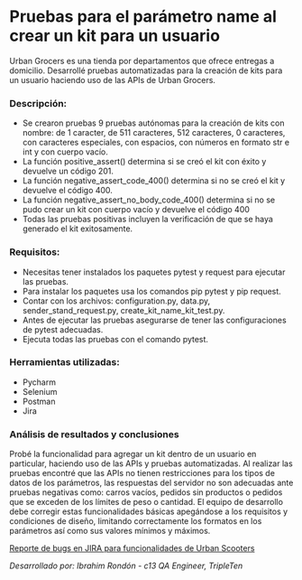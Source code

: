 # Pruebas para el parámetro name al crear un kit para un usuario
Urban Grocers es una tienda por departamentos que ofrece entregas a domicilio. Desarrollé pruebas automatizadas para la creación de kits para un usuario haciendo uso de las APIs de Urban Grocers.

### Descripción:
- Se crearon pruebas 9 pruebas autónomas para la creación de kits con nombre: de 1 caracter, de 511 caracteres, 512 caracteres, 0 caracteres, con caracteres especiales, con espacios, con números en formato str e int y con cuerpo vacío.
- La función positive_assert() determina si se creó el kit con éxito y devuelve un código 201.
- La función negative_assert_code_400() determina si no se creó el kit y devuelve el código 400.
- La función negative_assert_no_body_code_400() determina si no se pudo crear un kit con cuerpo vacío y devuelve el código 400
- Todas las pruebas positivas incluyen la verificación de que se haya generado el kit exitosamente.

### Requisitos:
- Necesitas tener instalados los paquetes pytest y request para ejecutar las pruebas.
- Para instalar los paquetes usa los comandos pip pytest y pip request.
- Contar con los archivos: configuration.py, data.py, sender_stand_request.py, create_kit_name_kit_test.py.
- Antes de ejecutar las pruebas asegurarse de tener las configuraciones de pytest adecuadas.
- Ejecuta todas las pruebas con el comando pytest.

### Herramientas utilizadas:
- Pycharm
- Selenium
- Postman
- Jira

### Análisis de resultados y conclusiones

Probé la funcionalidad para agregar un kit dentro de un usuario en particular, haciendo uso de las APIs y pruebas automatizadas. Al realizar las pruebas encontré que las APIs no tienen restricciones para los tipos de datos de los parámetros, las respuestas del servidor no son adecuadas ante pruebas negativas como: carros vacíos, pedidos sin productos o pedidos que se exceden de los límites de peso o cantidad. El equipo de desarrollo debe corregir estas funcionalidades básicas apegándose a los requisitos y condiciones de diseño, limitando correctamente los formatos en los parámetros así como sus valores mínimos y máximos.

[Reporte de bugs en JIRA para funcionalidades de Urban Scooters](https://drive.google.com/uc?id=18wpP3TBqO9QJ1-qswPSSavDAv9f0jG50&export=download) 

*Desarrollado por: Ibrahim Rondón - c13 QA Engineer, TripleTen*
